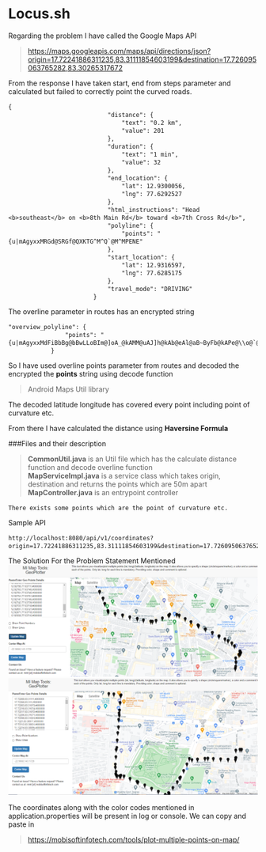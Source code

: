 # Locus.sh

Regarding the problem I have called the Google Maps API

> https://maps.googleapis.com/maps/api/directions/json?origin=17.72241886311235,83.31111854603199&destination=17.726095063765282,83.30265317672

From the response I have taken start, end from steps parameter and calculated but failed to correctly point the curved roads.
```
{
                            "distance": {
                                "text": "0.2 km",
                                "value": 201
                            },
                            "duration": {
                                "text": "1 min",
                                "value": 32
                            },
                            "end_location": {
                                "lat": 12.9300056,
                                "lng": 77.6292527
                            },
                            "html_instructions": "Head <b>southeast</b> on <b>8th Main Rd</b> toward <b>7th Cross Rd</b>",
                            "polyline": {
                                "points": "{u|mAgyxxMRGd@SRGf@QXKTG^M^Q`@M^MPENE"
                            },
                            "start_location": {
                                "lat": 12.9316597,
                                "lng": 77.6285175
                            },
                            "travel_mode": "DRIVING"
                        }
```
The overline parameter in routes has an encrypted string

```
"overview_polyline": {
                "points": "{u|mAgyxxMdFiBbBg@bBwLLoBIm@]oA_@kAMM@uAJ]h@kAb@eAl@aB~ByFb@kAPe@\\o@`@_@bAcALKLJHJf@h@p@Er@DXB"
            }
```
So I have used overline points parameter from routes and decoded the encrypted the <b>points</b> string using decode function
> Android Maps Util library

The decoded latitude longitude has covered every point including point of curvature etc.

From there I have calculated the distance using <b>Haversine Formula</b>

###Files and their description
> <b>CommonUtil.java</b> is an Util file which has the calculate distance function and decode overline function <br/>
> <b>MapServiceImpl.java</b> is a service class which takes origin, destination and returns the points which are 50m apart
> <b>MapController.java</b> is an entrypoint controller
```
There exists some points which are the point of curvature etc.
```

Sample API
```
http://localhost:8080/api/v1/coordinates?origin=17.72241886311235,83.31111854603199&destination=17.726095063765282,83.30265317672
```
The Solution For the Problem Statement Mentioned
![MapImage2.PNG](./MapImage2.PNG)
![MapImage1.PNG](./MapImage1.PNG)

The coordinates along with the color codes mentioned in application.properties will be present in log or console. We can copy and paste in 
>https://mobisoftinfotech.com/tools/plot-multiple-points-on-map/



